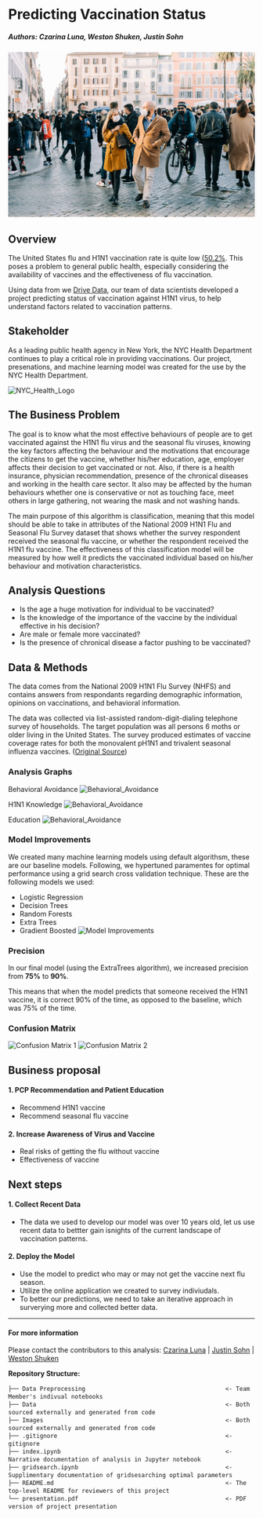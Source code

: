 # Predicting Vaccination Status
##### Authors: Czarina Luna, Weston Shuken, Justin Sohn

![Header Image](images/notebook_image.png)


## Overview
The United States flu and H1N1 vaccination rate is quite low ([50.2%](https://www.cdc.gov/flu/fluvaxview/coverage-2021estimates.htm). This poses a problem to general public health, especially considering the availability of vaccines and the effectiveness of flu vaccination. 

Using data from we [Drive Data](https://www.drivendata.org/competitions/66/flu-shot-learning/data/), our team of data scientists developed a project predicting status of vaccination against H1N1 virus, to help understand factors related to vaccination patterns.

## Stakeholder
As a leading public health agency in New York, the NYC Health Department continues to play a critical role in providing vaccinations. Our project, presenations, and machine learning model was created for the use by the NYC Health Department. 

<img src="https://cdn.iccaastoria.org/wp-content/uploads/2020/05/13105526/nyc-health-logo.png" alt="NYC_Health_Logo" width="200"/>


## The Business Problem 
The goal is to know what the most effective behaviours of people are to get vaccinated against the H1N1 flu virus and the seasonal flu viruses, knowing the key factors affecting the behaviour and the motivations that encourage the citizens to get the vaccine, whether his/her education, age, employer affects their decision to get vaccinated or not. Also, if there is a health insurance, physician recommendation, presence of the chronical diseases and working in the health care sector. It also may be affected by the human behaviours whether one is conservative or not as touching face, meet others in large gathering, not wearing the mask and not washing hands.

The main purpose of this algorithm is classification, meaning that this model should be able to take in attributes of the National 2009 H1N1 Flu and Seasonal Flu Survey dataset that shows whether the survey respondent received the seasonal flu vaccine, or whether the respondent received the H1N1 flu vaccine. The effectiveness of this classification model will be measured by how well it predicts the vaccinated individual based on his/her behaviour and motivation characteristics.

## Analysis Questions 
-	Is the age a huge motivation for individual to be vaccinated?
-	Is the knowledge of the importance of the vaccine by the individual effective in his decision?
-	Are male or female more vaccinated?
-	Is the presence of chronical disease a factor pushing to be vaccinated?

## Data & Methods
The data comes from the National 2009 H1N1 Flu Survey (NHFS) and contains answers from respondants regarding demographic information, opinions on vaccinations, and behavioral information.

The data was collected via list-assisted random-digit-dialing telephone survey of households. The target population was all persons 6 moths or older living in the United States. The survey produced estimates of vaccine coverage rates for both the monovalent pH1N1 and trivalent seasonal influenza vaccines. ([Original Source](https://ftp.cdc.gov/pub/health_statistics/NCHS/Datasets/nis/NHFS/NHFSPUF_README.TXT)) 

### Analysis Graphs

Behavioral Avoidance
![Behavioral_Avoidance]()

H1N1 Knowledge
![Behavioral_Avoidance]()

Education
![Behavioral_Avoidance]()

### Model Improvements
We created many machine learning models using default algorithsm, these are our baseline models. Following, we hypertuned paramentes for optimal performance using a grid search cross validation technique. These are the following models we used:
  - Logistic Regression
  - Decision Trees
  - Random Forests
  - Extra Trees
  - Gradient Boosted
![Model Improvements]()

### Precision
In our final model (using the ExtraTrees algorithm), we increased precision from **75%** to **90%**.

This means that when the model predicts that someone received the H1N1 vaccine, it is correct 90% of the time, as opposed to the baseline, which was 75% of the time. 

### Confusion Matrix
![Confusion Matrix 1]()
![Confusion Matrix 2]()

## Business proposal
#### 1. PCP Recommendation and Patient Education
  - Recommend H1N1 vaccine
  - Recommend seasonal flu vaccine
#### 2. Increase Awareness of Virus and Vaccine
  - Real risks of getting the flu without vaccine
  - Effectiveness of vaccine

## Next steps
#### 1. Collect Recent Data
  - The data we used to develop our model was over 10 years old, let us use recent data to bettter gain isnights of the current landscape of vaccination patterns.
#### 2. Deploy the Model
  - Use the model to predict who may or may not get the vaccine next flu season.
  - Utilize the online application we created to survey indiviudals. 
  - To better our predictions, we need to take an iterative approach in surverying more and collected better data.

---

#### For more information
Please contact the contributors to this analysis: 
[Czarina Luna](https://www.linkedin.com/in/czarinagluna) |
[Justin Sohn](https://www.linkedin.com/in/justin-sohn-689901193/) |
[Weston Shuken](https://www.linkedin.com/in/westonshuken/)


**Repository Structure:**
```
├── Data Preprocessing                                        <- Team Member's indivual notebooks 
├── Data                                                      <- Both sourced externally and generated from code 
├── Images                                                    <- Both sourced externally and generated from code 
├── .gitignore                                                <- gitignore 
├── index.ipynb                                               <- Narrative documentation of analysis in Jupyter notebook
├── gridsearch.ipynb                                          <- Supplimentary documentation of gridsesarching optimal parameters
├── README.md                                                 <- The top-level README for reviewers of this project
└── presentation.pdf                                          <- PDF version of project presentation

